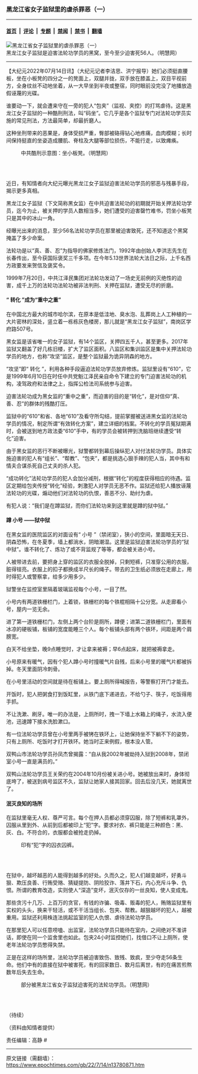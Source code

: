 ### 黑龙江省女子监狱里的虐杀罪恶（一）

---

#### [首页](../../../..?n13780871) &nbsp;|&nbsp; [评论](../../../../../epoch-comment?n13780871) &nbsp;|&nbsp; [专题](../../../../../epoch-special?n13780871) &nbsp;|&nbsp; [禁闻](../../../../../epoch-news?n13780871) &nbsp;|&nbsp; [禁书](../../../../../books?n13780871) &nbsp;|&nbsp; [翻墙](https://github.com/gfw-breaker/nogfw/blob/master/README.md?n13780871)


<div><img alt="黑龙江省女子监狱里的虐杀罪恶（一）" class="attachment-djy_600_400 size-djy_600_400 wp-post-image" src="https://i.epochtimes.com/assets/uploads/2022/07/id13781336-68747470733a2f2f692e6e746474762e636f6d2f6173736574732f75706c6f6164732f323032312f30382f696431333136383232322d35363835353566373837356266343538353063333632663664656561626462322d383030783435302e6a7067-600x400.jpeg"/>
<div class="caption">
 黑龙江女子监狱是迫害法轮功学员的黑窝，至今至少迫害死56人。（明慧网）
</div></div><hr/><div class="post_content" id="artbody" itemprop="articleBody">
 <!-- article content begin -->
 <p>
  【大纪元2022年07月14日讯】（大纪元记者李洁思、洪宁报导）她们必须挺直腰板，坐在小板凳的四分之一的凳面上，双腿并拢，双手放在膝盖上，双目平视前方，全身纹丝不动地坐着，从一大早坐到半夜或整宿，同时眼前没完没了地播放造假诬蔑的光碟。
 </p>
 <p>
  谁要动一下，就会遭来守在一旁的犯人“包夹”（监视、夹控）的打骂虐待。这是黑龙江女子监狱的一种酷刑刑法，叫“码坐”。它几乎是各个监狱专门对法轮功学员实施的常见刑法，方法最简单，却最折磨人。
 </p>
 <p>
  这种坐刑带来的恶果是，身体受损严重，臀部被硌得钻心地疼痛，血肉模糊；长时间保持挺直的坐姿造成腰肌、脊柱及大腿等部位损伤，不能行走，以致瘫痪。
 </p>
 <figure aria-describedby="caption-attachment-13781334" class="wp-caption aligncenter" id="attachment_13781334" style="width: 243px">
  <ok href="https://i.epochtimes.com/assets/uploads/2022/07/id13781334-2004-10-18-jms1.jpeg" target="_blank">
   <img alt="" class="wp-image-13781334" src="https://i.epochtimes.com/assets/uploads/2022/07/id13781334-2004-10-18-jms1.jpeg"/>
  </ok>
  <br/><figcaption class="wp-caption-text" id="caption-attachment-13781334">
   中共酷刑示意图：坐小板凳。（明慧网）
  </figcaption><br/>
 </figure><br/>
 <p>
  近日，有知情者向大纪元曝光黑龙江女子监狱迫害法轮功学员的邪恶与残暴手段，揭示更多真相。
 </p>
 <p>
  黑龙江女子监狱（下文简称黑女监）在中共迫害法轮功的初期就开始关押法轮功学员，迄今为止，被关押的学员人数相当多，她们遭受的迫害罄竹难书，罚坐小板凳只是其中的冰山一角。
 </p>
 <p>
  经曝光出来的消息，至少56名法轮功学员在那里被迫害致死，还不知道这个黑窝掩盖了多少命案。
 </p>
 <p>
  法轮功是以“真、善、忍”为指导的佛家修炼法门，1992年由创始人李洪志先生在长春传出，至今获国际褒奖三千多项。在今年5.13世界法轮大法日之际，上千名西方政要发来贺信及褒奖令。
 </p>
 <p>
  1999年7月20日，中共江泽民集团对法轮功发动了一场史无前例的灭绝性的迫害，成千上万的法轮功法轮功被非法判刑、关押在监狱，遭受无尽的折磨。
 </p>
 <h4>
  “
  <ok href="https://www.epochtimes.com/gb/tag/%E8%BD%AC%E5%8C%96.html">
   转化
  </ok>
  ”成为“重中之重”
 </h4>
 <p>
  在中国北方最大的城市哈尔滨，在原本是低洼地、臭水泡、乱葬岗上人工种植的一大片密林的深处，竖立着一栋栋灰色楼房，那儿就是“黑龙江女子监狱”，南岗区学府路507号。
 </p>
 <p>
  黑女监是该省唯一的女子监狱，有14个监区，关押四五千人，甚至更多。2017年监狱又翻盖了好几栋旧楼，扩大了监区面积。八监区和集训监区是集中关押法轮功学员的地方，也称“攻坚”监区，是整个监狱最为诡异阴森的地方。
 </p>
 <p>
  “攻坚”即“
  <ok href="https://www.epochtimes.com/gb/tag/%E8%BD%AC%E5%8C%96.html">
   转化
  </ok>
  ”，利用各种手段逼迫法轮功学员放弃修炼。监狱里设有“610”，它是1999年6月10日在时任中共党魁江泽民亲自命令下建立的专门迫害法轮功的机构，凌驾政府和法律之上，指挥公检法司系统参与迫害。
 </p>
 <p>
  迫害法轮功成为黑女监的“重中之重”，而迫害的目的是“转化”，是对信仰“真、善、忍”的群体的残酷打压。
 </p>
 <p>
  监狱中的“610”和省、各地“610”及看守所勾结，提前掌握被送进黑女监的法轮功学员的情况，制定所谓“有效转化方案”，建立详细的档案。不转化的学员冤狱期满时，会被送到地方政法委“610”手中，有的学员会被转押到洗脑班继续遭受“转化”迫害。
 </p>
 <p>
  由于黑女监的恶行不断被曝光，狱警都转到幕后操纵犯人对付法轮功学员。具体实施迫害的犯人有“组长”、“帮教”、“包夹”，都是挑选心狠手辣的犯人当，其中有和情夫合谋杀死自己丈夫的杀人犯。
 </p>
 <p>
  “成功转化”法轮功学员的犯人会加分减刑，根据“转化”的程度获得相应的待遇。监区定期给包夹传授“转化”经验，刺激犯人对学员无恶不作。监狱还给犯人播放诬蔑法轮功的光碟，煽动他们对法轮功的仇恨，善恶不分、助纣为虐。
 </p>
 <p>
  有犯人说：“我们是在蹲监狱，而你们法轮功来到这里就是蹲的狱中狱。”
 </p>
 <h4>
  蹲
  <ok href="https://www.epochtimes.com/gb/tag/%E5%B0%8F%E5%8F%B7.html">
   小号
  </ok>
  ——狱中狱
 </h4>
 <p>
  在黑女监的医院监区的对面设有“
  <ok href="https://www.epochtimes.com/gb/tag/%E5%B0%8F%E5%8F%B7.html">
   小号
  </ok>
  ”（禁闭室），狭小的空间，里面暗无天日、阴森恐怖，在冬夏季，墙上都淌水，阴暗潮湿。这里是监狱迫害法轮功学员的“狱中狱”。谁不转化了、炼功了或不背监规了等等，都会被关进小号。
 </p>
 <p>
  人被带进去前，要把身上穿的监区的衣服全脱掉，只剩短裤，只准穿公用的衣服，脏得锃亮。衣服上的扣子都换成半尺长的绳子。带去的卫生纸必须放在走廊上，用时得犯人或警察拿，给多少用多少。
 </p>
 <p>
  狱警坐在监控室里隔着玻璃监视每个小号，一目了然。
 </p>
 <p>
  小号内有两道铁栅栏门，上着锁，铁栅栏的每个铁棍相隔十公分宽。从走廊看小号，屋内一览无余。
 </p>
 <p>
  进了第一道铁栅栏门，左侧上两个台阶是厕所，蹲便；进第二道铁栅栏门，里面有冰凉的硬板铺，板铺的宽度能睡三个人。每个板铺头部有两个铁环，间距是两个肩膀宽。
 </p>
 <p>
  白天不给坐垫，晚9点睡觉时，才让拿来被褥；早6点起床，就把被褥拿走。
 </p>
 <p>
  小号原来有暖气，因有个犯人蹲小号时撞暖气片自残，后来小号里的暖气片都被拆掉。冬天里面阴冷刺骨。
 </p>
 <p>
  在小号里活动的空间就是待在板铺上。要上厕所得喊报告，等警察打开门才能去。
 </p>
 <p>
  开饭时，犯人把粥食打到饭缸里，从铁门底下递进去，不给勺子、筷子，吃饭得用手抓。
 </p>
 <p>
  不让洗漱、刷牙。唯一的办法是，上厕所时，拽一下墙上水箱上的绳子，水流入便池，迅速蹲下接水洗脸漱口。
 </p>
 <p>
  有一位法轮功学员曾在小号里两手被铐在铁环上，让她保持坐不下躺不下的姿势，只有上厕所、吃饭时才打开铁环。她当时正来例假，根本没人管。
 </p>
 <p>
  双鸭山市法轮功学员孙凤杰曾揭露：“自从我2002年被劫持入狱到2008年，禁闭室小号一直是满员的。”
 </p>
 <p>
  双鸭山法轮功学员王关荣约在2004年10月份被关进小号。她被放出来时，身体彻底垮了，被送到病号监区不久，监狱让她家人接其回家。回去后没几天，她就离世了。
 </p>
 <h4>
  泯灭良知的场所
 </h4>
 <p>
  在监狱里毫无人权、尊严可言。每个在押人员都必须穿囚服，除了短裤和乳罩外，囚服从里到外、从前到后都被印上“犯”字。要求衬衣、裤只能是三种颜色：黑、灰、白。不符合的，衣服都会被抢走扔掉。
 </p>
 <figure aria-describedby="caption-attachment-13781075" class="wp-caption aligncenter" id="attachment_13781075" style="width: 300px">
  <ok href="https://i.epochtimes.com/assets/uploads/2022/07/id13781075-2022-7-7-heilongjiang-jail_08-ss.jpeg" target="_blank">
   <img alt="" class="size-full wp-image-13781075" src="https://i.epochtimes.com/assets/uploads/2022/07/id13781075-2022-7-7-heilongjiang-jail_08-ss.jpeg"/>
  </ok>
  <br/><figcaption class="wp-caption-text" id="caption-attachment-13781075">
   印有“犯”字的囚衣囚裤。
  </figcaption><br/>
 </figure><br/>
 <p>
  在狱中，越坏越恶的人能得到越多的好处。久而久之，犯人们越变越坏，好勇斗狠、欺压良善、行贿受赂、猜疑提防、阴险狡诈、落井下石，内心充斥斗争、仇恨。所谓的教育改造，实则使人“深造”变坏，泯灭仅存的一丝良知，使人变成鬼。
 </p>
 <p>
  那些贪污十几万、上百万的贪官，有钱的诈骗、吸毒、贩毒的犯人，贿赂监狱里有实权的头头，换来干轻活，或不干活当组长、包夹、帮教。越狠越坏的犯人，越被重用。监狱还利用株连法挑起监室的犯人仇恨、虐待法轮功学员。
 </p>
 <p>
  在那里犯人可以任意唠嗑、出监室，法轮功学员只能待在室内，之间绝对不准讲话，即使在同一个监舍里也如此。包夹24小时监控她们，找借口不让上厕所，使老年法轮功学员憋得失禁。
 </p>
 <p>
  正是在这样的场所里，法轮功学员被迫害致伤、致残、致疯，至少夺走56条生命。他们中有的直接在狱中被害死，有的回家数日、数月后离世，有的在痛苦煎熬数年后失去生命。
 </p>
 <figure aria-describedby="caption-attachment-13781088" class="wp-caption aligncenter" id="attachment_13781088" style="width: 600px">
  <ok href="https://i.epochtimes.com/assets/uploads/2022/07/id13781088-2022-7-7-heilongjiang-jail_09.jpeg" target="_blank">
   <img alt="" class="size-large wp-image-13781088" src="https://i.epochtimes.com/assets/uploads/2022/07/id13781088-2022-7-7-heilongjiang-jail_09-600x701.jpeg"/>
  </ok>
  <br/><figcaption class="wp-caption-text" id="caption-attachment-13781088">
   部分被黑龙江省女子监狱迫害死的法轮功学员。（明慧网）
  </figcaption><br/>
 </figure><br/>
 <p>
  （待续）
 </p>
 <p>
  （资料由知情者提供）
 </p>
 <p>
  责任编辑：高静 #
 </p>
 <!-- article content end -->
 <div id="below_article_ad">
 </div>
</div>


---

原文链接（需翻墙）：https://www.epochtimes.com/gb/22/7/14/n13780871.htm